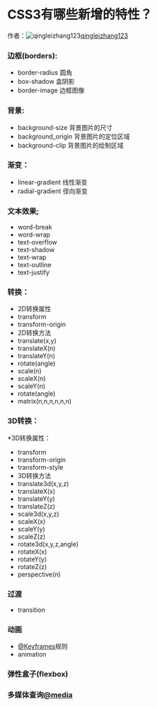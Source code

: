 # CSS3有哪些新增的特性？

作者：![qingleizhang123](https://avatars.githubusercontent.com/u/49708488?s=80&v=4)[qingleizhang123](https://github/qingleizhang123)

### 边框(borders):

  * border-radius 圆角
  * box-shadow 盒阴影
  * border-image 边框图像



### 背景:

  * background-size 背景图片的尺寸
  * background_origin 背景图片的定位区域
  * background-clip 背景图片的绘制区域



### 渐变：

  * linear-gradient 线性渐变
  * radial-gradient 径向渐变



### 文本效果;

  * word-break
  * word-wrap
  * text-overflow
  * text-shadow
  * text-wrap
  * text-outline
  * text-justify



### 转换：

  * 2D转换属性
  * transform
  * transform-origin
  * 2D转换方法
  * translate(x,y)
  * translateX(n)
  * translateY(n)
  * rotate(angle)
  * scale(n)
  * scaleX(n)
  * scaleY(n)
  * rotate(angle)
  * matrix(n,n,n,n,n,n)



### 3D转换：

*3D转换属性：

  * transform
  * transform-origin
  * transform-style
  * 3D转换方法
  * translate3d(x,y,z)
  * translateX(x)
  * translateY(y)
  * translateZ(z)
  * scale3d(x,y,z)
  * scaleX(x)
  * scaleY(y)
  * scaleZ(z)
  * rotate3d(x,y,z,angle)
  * rotateX(x)
  * rotateY(y)
  * rotateZ(z)
  * perspective(n)



### 过渡

  * transition



### 动画

  * [@Keyframes](https://github.com/Keyframes)规则
  * animation



### 弹性盒子(flexbox)

### 多媒体查询[@media](https://github.com/media)
